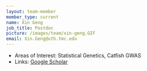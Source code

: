 ```yaml
---
layout: team-member
member_type: current
name: Xin Geng
job_title: Postdoc
picture: /images/team/xin-geng.GIF
email: Xin.Geng@uth.tmc.edu
---
```


- Areas of Interest: Statistical Genetics, Catfish GWAS
- Links: [Google Scholar](https://scholar.google.com/citations?user=eiOeasYAAAAJ&hl=en&oi=ao)
